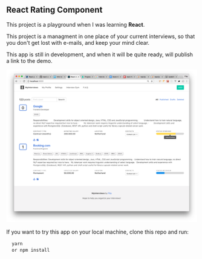 ## React Rating Component


This project is a playground when I was learning **React**.

This project is a managment in one place of your current interviews, so that you don't get lost with e-mails, and keep your mind clear.

This app is still in development, and when it will be quite ready, will publish a link to the demo.

![interviews-manager](https://github.com/filip-vartolomei/interviews-manager/blob/master/interview-manager-preview.png)


If you want to try this app on your local machine,
clone this repo and run:
```js
  yarn
  or npm install
```
